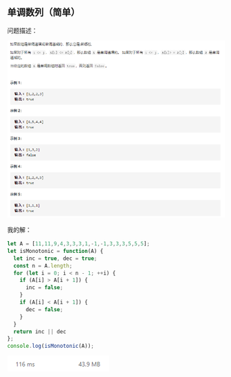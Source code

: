## 单调数列（简单）

问题描述：

![image-20210228174047646](../img/image-20210228174047646.png)

我的解：

```javascript
let A = [11,11,9,4,3,3,3,1,-1,-1,3,3,3,5,5,5];
let isMonotonic = function(A) {
  let inc = true, dec = true;
  const n = A.length;
  for (let i = 0; i < n - 1; ++i) {
    if (A[i] > A[i + 1]) {
      inc = false;
    }
    if (A[i] < A[i + 1]) {
      dec = false;
    }
  }
  return inc || dec
};
console.log(isMonotonic(A));
```

![image-20210228183847609](../img/image-20210228183847609.png)